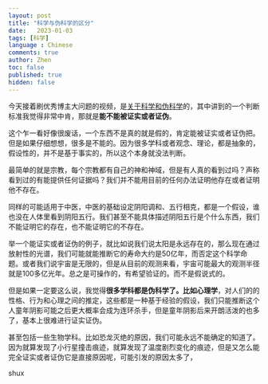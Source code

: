 ```yaml
---
layout: post
title: "科学与伪科学的区分"
date:   2023-01-03
tags: [科学]
language : Chinese
comments: true
author: Zhen
toc: false
published: true
hidden: false
---
```

今天接着刷优秀博主大问题的视频，是[关于科学和伪科学](https://youtu.be/2fCFYGG9arg)的，其中讲到的一个判断标准我觉得非常中肯，那就是**能不能被证实或者证伪**。

这个乍一看好像很废话，一个东西不是真的就是假的，肯定能被证实或者证伪把。但是如果仔细想想，很多是不能的。因为很多学科或者观念、理论，都是抽象的，假设性的，并不是基于事实的，所以这个本身就没法判断。

最简单的就是宗教，每个宗教都有自己的神和神域，但是有人真的看到过吗？声称看到过的有能提供任何证据吗？我们并不能用目前的任何办法证明他存在或者证明他不存在。

同样的可能适用于中医，中医的基础设定阴阳调和、五行相克，都是一个假设，谁也没在人体里看到阴阳五行。我们甚至不能具体描述阴阳五行是个什么东西，我们不能证明它的存在，也不能证明它的不存在。

举一个能证实或者证伪的例子，就比如说我们说太阳是永远存在的，那么现在通过放射性的光谱，我们可能就能推断它的寿命大约是50亿年，而否定这个科学命题。或者我们说宇宙是无限的，但是从目前的观测来看，宇宙可能最大的观测半径就是100多亿光年。总之是可操作的，有希望验证的。而不是假说式的。

但是如果一定要这么说，我觉得**很多学科都是伪科学了。比如心理学**，对人们的的性格、行为和心理之间的推定，这些都是一种基于经验的假设，我们只能推断这个人童年阴影可能之后更大概率会成为连环杀手，但是童年阴影后来开朗活泼的也多了，基本上很难进行证实证伪。

甚至包括一些生物学科。比如恐龙灭绝的原因，我们可能永远不能确定的知道了。因为就算发现了小行星撞击痕迹，就算发现了温度剧烈变化的痕迹，但是又怎么能完全证实或者证伪它是直接原因呢，可能引发的原因太多了，

shux
<!--stackedit_data:
eyJoaXN0b3J5IjpbLTIwODkyNjc5NzcsLTExOTIyODE5MDEsOD
gzNjcwNjQ0LDEzNDA4Njg2NDYsLTE5NTY3OTU5MzVdfQ==
-->
